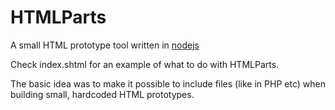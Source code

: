 HTMLParts
=========

A small HTML prototype tool written in <a href="http://nodejs.org/">nodejs</a>

Check index.shtml for an example of what to do with HTMLParts.

The basic idea was to make it possible to include files (like in PHP etc) 
when building small, hardcoded HTML prototypes.
